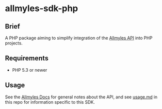 allmyles-sdk-php
================

## Brief

A PHP package aiming to simplify integration of the
[Allmyles API](http://allmyles.com) into PHP projects.

## Requirements

* PHP 5.3 or newer

## Usage

See the [Allmyles Docs](http://docs.allmyles.com) for general notes about the
API, and see [usage.md](doc/usage.md) in this repo for information specific to
this SDK.
